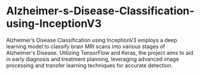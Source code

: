 # Alzheimer-s-Disease-Classification-using-InceptionV3
Alzheimer’s Disease Classification using InceptionV3 employs a deep learning model to classify brain MRI scans into various stages of Alzheimer's Disease. Utilizing TensorFlow and Keras, the project aims to aid in early diagnosis and treatment planning, leveraging advanced image processing and transfer learning techniques for accurate detection.

